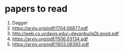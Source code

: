 # papers to read

1. Dagger 
2. https://arxiv.org/pdf/1704.06877.pdf
3. http://web.cs.ucdavis.edu/~devanbu/isDLgood.pdf
4. https://arxiv.org/pdf/1506.03134.pdf
5. https://arxiv.org/pdf/1603.06393.pdf
